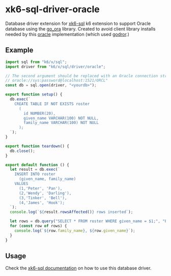# xk6-sql-driver-oracle

Database driver extension for [xk6-sql](https://github.com/grafana/xk6-sql) k6 extension to support Oracle database using the [go_ora](https://github.com/sijms/go-ora) library.  Created to avoid client library installs needed by this [oracle](https://github.com/stefnedelchevbrady/xk6-sql-with-oracle) implementation (which used [godror](https://github.com/godror/godror).)

## Example

```JavaScript file=examples/example.js
import sql from "k6/x/sql";
import driver from "k6/x/sql/driver/oracle";

// The second argument should be replaced with an Oracle connection string, e.g.
// oracle://sys:password@localhost:1521/ORCL"
const db = sql.open(driver, "<yourdb>");

export function setup() {
  db.exec(`
    CREATE TABLE IF NOT EXISTS roster
      (
        id NUMBER(20),
        given_name VARCHAR(100) NOT NULL,
        family_name VARCHAR(100) NOT NULL
      );
  `);
}

export function teardown() {
  db.close();
}

export default function () {
  let result = db.exec(`
    INSERT INTO roster
      (given_name, family_name)
    VALUES
      (1,'Peter', 'Pan'),
      (2,'Wendy', 'Darling'),
      (3,'Tinker', 'Bell'),
      (4,'James', 'Hook');
  `);
  console.log(`${result.rowsAffected()} rows inserted`);

  let rows = db.query("SELECT * FROM roster WHERE given_name = $1;", "Peter");
  for (const row of rows) {
    console.log(`${row.family_name}, ${row.given_name}`);
  }
}
```

## Usage

Check the [xk6-sql documentation](https://github.com/grafana/xk6-sql) on how to use this database driver.
